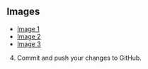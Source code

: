 ## Images

* [Image 1](Images/Weekly_Store_plt.png)
* [Image 2](Images/box_plot.png)
* [Image 3](Images/Bar_graph.png)

4. Commit and push your changes to GitHub.
